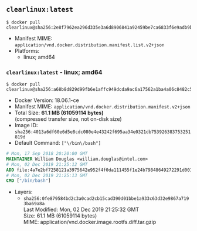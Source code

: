 ## `clearlinux:latest`

```console
$ docker pull clearlinux@sha256:2e8f7962ea296d335e3a6d8906841a92459be7ca6833f6e9adb9bc7554158f6b
```

-	Manifest MIME: `application/vnd.docker.distribution.manifest.list.v2+json`
-	Platforms:
	-	linux; amd64

### `clearlinux:latest` - linux; amd64

```console
$ docker pull clearlinux@sha256:a68b8d829d99fb6e1affc949dcda9ac6a17562a1ba4a06c8482c5006e90a56a3
```

-	Docker Version: 18.06.1-ce
-	Manifest MIME: `application/vnd.docker.distribution.manifest.v2+json`
-	Total Size: **61.1 MB (61059114 bytes)**  
	(compressed transfer size, not on-disk size)
-	Image ID: `sha256:4013a6df60e6d5e8cdc080e4e43242f695aa34e0321db753926383753251819d`
-	Default Command: `["\/bin\/bash"]`

```dockerfile
# Mon, 17 Sep 2018 20:20:00 GMT
MAINTAINER William Douglas <william.douglas@intel.com>
# Mon, 02 Dec 2019 21:25:12 GMT
ADD file:4a7e2bf7258121a3975642e952f4f0da111455f1e24b79848649272291d00197 in / 
# Mon, 02 Dec 2019 21:25:13 GMT
CMD ["/bin/bash"]
```

-	Layers:
	-	`sha256:0fe879584bd2c3a0cad2cb15cad390d01bbe1a933c63d32e9867a7193ba69a8a`  
		Last Modified: Mon, 02 Dec 2019 21:25:32 GMT  
		Size: 61.1 MB (61059114 bytes)  
		MIME: application/vnd.docker.image.rootfs.diff.tar.gzip
